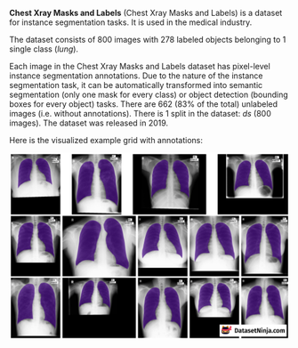 **Chest Xray Masks and Labels** (Chest Xray Masks and Labels) is a dataset for instance segmentation tasks. It is used in the medical industry.

The dataset consists of 800 images with 278 labeled objects belonging to 1 single class (*lung*).

Each image in the Chest Xray Masks and Labels dataset has pixel-level instance segmentation annotations. Due to the nature of the instance segmentation task, it can be automatically transformed into semantic segmentation (only one mask for every class) or object detection (bounding boxes for every object) tasks. There are 662 (83% of the total) unlabeled images (i.e. without annotations). There is 1 split in the dataset: *ds* (800 images). The dataset was released in 2019.

Here is the visualized example grid with annotations:

<img src="https://github.com/dataset-ninja/chest-xray/raw/main/visualizations/horizontal_grid.png">
